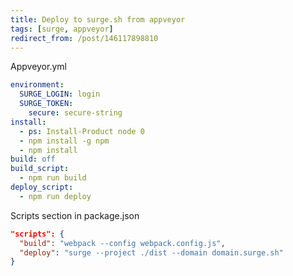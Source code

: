 ```yaml
---
title: Deploy to surge.sh from appveyor
tags: [surge, appveyor]
redirect_from: /post/146117898810
---
```


Appveyor.yml

```yaml
environment:
  SURGE_LOGIN: login
  SURGE_TOKEN:
    secure: secure-string
install:
  - ps: Install-Product node 0
  - npm install -g npm
  - npm install
build: off
build_script:
  - npm run build
deploy_script:
  - npm run deploy
```

Scripts section in package.json

```json
"scripts": {
  "build": "webpack --config webpack.config.js",
  "deploy": "surge --project ./dist --domain domain.surge.sh"
}
```